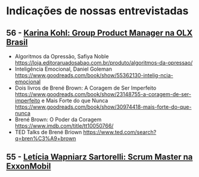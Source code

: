 # Indicações de nossas entrevistadas

## 56 - [Karina Kohl: Group Product Manager na OLX Brasil](https://www.youtube.com/watch?v=Rbe-LEkONNg)


- Algoritmos da Opressão, Safiya Noble https://loja.editoraruadosabao.com.br/produto/algoritmos-da-opressao/
- Inteligência Emocional, Daniel Goleman https://www.goodreads.com/book/show/55362130-intelig-ncia-emocional
- Dois livros de Brené Brown: A Coragem de Ser Imperfeito https://www.goodreads.com/book/show/23148755-a-coragem-de-ser-imperfeito  e Mais Forte do que Nunca https://www.goodreads.com/book/show/30974418-mais-forte-do-que-nunca
- Brené Brown: O Poder da Coragem https://www.imdb.com/title/tt10050766/
- TED Talks de Brené Briown https://www.ted.com/search?q=bren%C3%A9+brown

## 55 - [Letícia Wapniarz Sartorelli: Scrum Master na ExxonMobil](https://www.youtube.com/watch?v=zONqOsB1kzc)


